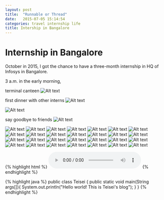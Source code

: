 ```yaml
---
layout: post
title:  "Runnable or Thread"
date:   2015-07-05 15:14:54
categories: travel internship life
title: Intership in Bangalore
---
```


# Internship in Bangalore
October in 2015, I got the chance to have a three-month internship in HQ of Infosys in Bangalore.

3 a.m. in the early morning, 

terminal canteen
<img src="http://i1226.photobucket.com/albums/ee403/teiseidin/Internship%20In%20Bangalore/webwxgetmsgimg3_zpsirk78yfm.jpg" alt="Alt text">


first dinner with other interns
<img src="http://i1226.photobucket.com/albums/ee403/teiseidin/Internship%20In%20Bangalore/IMG-20151104-WA0000_zpst7lpdkrq.jpg" alt="Alt text">


<img src="http://i1226.photobucket.com/albums/ee403/teiseidin/Internship%20In%20Bangalore/IMG-20151128-WA0000_zpsmt0o87fk.jpg" alt="Alt text">


say goodbye to friends
<img src="http://i1226.photobucket.com/albums/ee403/teiseidin/Internship%20In%20Bangalore/fallwa_zps5bn6zc6n.jpg" alt="Alt text">

<img src="http://i1226.photobucket.com/albums/ee403/teiseidin/Internship%20In%20Bangalore/DSC_0098_zpseymkcepc.jpg" alt="Alt text">


<img src="http://i1226.photobucket.com/albums/ee403/teiseidin/Internship%20In%20Bangalore/DSC_0056_zpsgvk1ym1o.jpg" alt="Alt text">

<img src="http://i1226.photobucket.com/albums/ee403/teiseidin/Internship%20In%20Bangalore/20151219_124825_zpsytlymsak.jpg" alt="Alt text">

<img src="http://i1226.photobucket.com/albums/ee403/teiseidin/Internship%20In%20Bangalore/DSC_0870_zpsmx8nd7rf.jpg" alt="Alt text">

<img src="http://i1226.photobucket.com/albums/ee403/teiseidin/Internship%20In%20Bangalore/DSC_0862_zpsowc8dmsr.jpg" alt="Alt text">

<img src="http://i1226.photobucket.com/albums/ee403/teiseidin/Internship%20In%20Bangalore/DSC_0849_zpsv8gnrhjb.jpg" alt="Alt text">

<img src="http://i1226.photobucket.com/albums/ee403/teiseidin/Internship%20In%20Bangalore/DSC_0847_zps43gwvur9.jpg" alt="Alt text">

<img src="http://i1226.photobucket.com/albums/ee403/teiseidin/Internship%20In%20Bangalore/DSC_0845_zpsta7v15sk.jpg" alt="Alt text">

<img src="http://i1226.photobucket.com/albums/ee403/teiseidin/Internship%20In%20Bangalore/DSC_0844_zpsrhnjv801.jpg" alt="Alt text">

<img src="http://i1226.photobucket.com/albums/ee403/teiseidin/Internship%20In%20Bangalore/DSC_0838_zpssgjjr8er.jpg" alt="Alt text">

<img src="http://i1226.photobucket.com/albums/ee403/teiseidin/Internship%20In%20Bangalore/DSC_0786_zpso0qlb69u.jpg" alt="Alt text">

<img src="http://i1226.photobucket.com/albums/ee403/teiseidin/Internship%20In%20Bangalore/DSC_0757_zpsudiqyac1.jpg" alt="Alt text">

<img src="http://i1226.photobucket.com/albums/ee403/teiseidin/Internship%20In%20Bangalore/DSC_0756_zpszkkvjon7.jpg" alt="Alt text">

<img src="http://i1226.photobucket.com/albums/ee403/teiseidin/Internship%20In%20Bangalore/IMG_20151205_141410_zps6r7zgvkb.jpg" alt="Alt text">

<img src="http://i1226.photobucket.com/albums/ee403/teiseidin/Internship%20In%20Bangalore/DSC_0724_zpsxi1jklqd.jpg" alt="Alt text">

<img src="http://i1226.photobucket.com/albums/ee403/teiseidin/Internship%20In%20Bangalore/DSC_0721_zpsz2hgsp1j.jpg" alt="Alt text">

<img src="http://i1226.photobucket.com/albums/ee403/teiseidin/Internship%20In%20Bangalore/DSC_0717_zpstraaw4yb.jpg" alt="Alt text">

<img src="http://i1226.photobucket.com/albums/ee403/teiseidin/Internship%20In%20Bangalore/DSC_0712_zpsafxifzni.jpg" alt="Alt text">

<img src="http://i1226.photobucket.com/albums/ee403/teiseidin/Internship%20In%20Bangalore/DSC_0711_zpsc07yqrpi.jpg" alt="Alt text">

<img src="http://i1226.photobucket.com/albums/ee403/teiseidin/Internship%20In%20Bangalore/DSC_0708_zpsnb15qijo.jpg" alt="Alt text">

<img src="http://i1226.photobucket.com/albums/ee403/teiseidin/Internship%20In%20Bangalore/microMsg.1449108629886_zpssazdoyw6.jpg" alt="Alt text">

<img src="http://i1226.photobucket.com/albums/ee403/teiseidin/Internship%20In%20Bangalore/IMG_20151129_110831_zps56m3kb4n.jpg" alt="Alt text">

<img src="http://i1226.photobucket.com/albums/ee403/teiseidin/Internship%20In%20Bangalore/IMG_20151123_123817_zpsg73esq0t.jpg" alt="Alt text">

<img src="http://i1226.photobucket.com/albums/ee403/teiseidin/Internship%20In%20Bangalore/IMG_20151119_121852_zpskznf32sw.jpg" alt="Alt text">

<img src="http://i1226.photobucket.com/albums/ee403/teiseidin/Internship%20In%20Bangalore/DSC_0661_zpspshfcpgg.jpg" alt="Alt text">

<img src="http://i1226.photobucket.com/albums/ee403/teiseidin/Internship%20In%20Bangalore/microMsg.1445396349648_zpsj4xhlaju.jpg" alt="Alt text">

<img src="http://i1226.photobucket.com/albums/ee403/teiseidin/Internship%20In%20Bangalore/microMsg.1445059337575_zps0c9b5vds.jpg" alt="Alt text">

<img src="http://i1226.photobucket.com/albums/ee403/teiseidin/Internship%20In%20Bangalore/img_1311_zpsvfcrfhet.jpg" alt="Alt text">

{% highlight html %}
<audio src="/mp3/my-blog-title.mp3" controls preload></audio>
{% endhighlight %}

{% highlight java %}
public class Teisei {
    public static void main(String args[]){
        System.out.println("Hello world! This is Teisei's blog");
    }
}
{% endhighlight %}